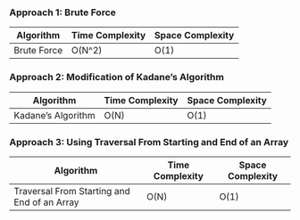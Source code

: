 ### Approach 1: Brute Force

| Algorithm              | Time Complexity          | Space Complexity  |
|----------------------- | ------------------------ | ----------------- |
| Brute Force            | O(N^2)                   | O(1)              |

### Approach 2: Modification of Kadane’s Algorithm

| Algorithm              | Time Complexity          | Space Complexity  |
|----------------------- | ------------------------ | ----------------- |
| Kadane’s Algorithm     | O(N)                     | O(1)              |

### Approach 3: Using Traversal From Starting and End of an Array

| Algorithm                                       | Time Complexity          | Space Complexity  |
|------------------------------------------------ | ------------------------ | ----------------- |
| Traversal From Starting and End of an Array     | O(N)                     | O(1)              |

